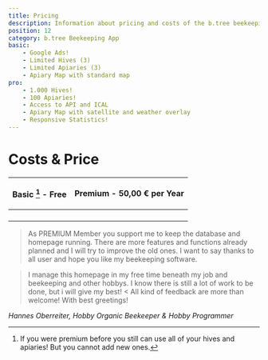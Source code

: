 ```yaml
---
title: Pricing
description: Information about pricing and costs of the b.tree beekeeping app.'
position: 12
category: b.tree Beekeeping App
basic:
    - Google Ads!
    - Limited Hives (3)
    - Limited Apiaries (3)
    - Apiary Map with standard map
pro:
    - 1.000 Hives!
    - 100 Apiaries!
    - Access to API and ICAL
    - Apiary Map with satellite and weather overlay
    - Responsive Statistics!
---
```


# Costs & Price

<table class="table-auto">
<thead><tr>
<th>

Basic [^1] - Free

</th><th>

Premium - 50,00 € per Year

</th>
<tbody class="dark:text-gray-300">
<tr>
<td>

<BaseList :items="basic" icon-color="text-yellow-500"></BaseList>

</td><td>

<BaseList :items="pro" icon-color="text-green-500"></BaseList>

</td>
</tr>
</tbody>
</table>

> As PREMIUM Member you support me to keep the database and homepage running. There are more features and functions already planned and I will try to improve the old ones. I want to say thanks to all user and hope you like my beekeeping software.

> I manage this homepage in my free time beneath my job and beekeeping and other hobbys. I know there is still a lot of work to be done, but i will give my best! <
All kind of feedback are more than welcome!
With best greetings!

_Hannes Oberreiter, Hobby Organic Beekeeper & Hobby Programmer_

[^1]: If you were premium before you still can use all of your hives and apiaries! But you cannot add new ones.

<CallToActionContent></CallToActionContent>
